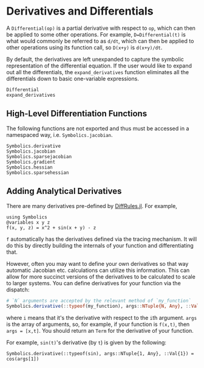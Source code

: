 # Derivatives and Differentials

A `Differential(op)` is a partial derivative with respect to `op`,
which can then be applied to some other operations. For example, `D=Differential(t)`
is what would commonly be referred to as `d/dt`, which can then be applied to
other operations using its function call, so `D(x+y)` is `d(x+y)/dt`.

By default, the derivatives are left unexpanded to capture the symbolic
representation of the differential equation. If the user would like to expand
out all the differentials, the `expand_derivatives` function eliminates all
the differentials down to basic one-variable expressions.

```@docs
Differential
expand_derivatives
```

## High-Level Differentiation Functions

The following functions are not exported and thus must be accessed in a namespaced
way, i.e. `Symbolics.jacobian`.

```@docs
Symbolics.derivative
Symbolics.jacobian
Symbolics.sparsejacobian
Symbolics.gradient
Symbolics.hessian
Symbolics.sparsehessian
```

## Adding Analytical Derivatives

There are many derivatives pre-defined by
[DiffRules.jl](https://github.com/JuliaDiff/DiffRules.jl).
For example,

```@example derivatives
using Symbolics
@variables x y z
f(x, y, z) = x^2 + sin(x + y) - z
```

`f` automatically has the derivatives defined via the tracing mechanism. It will do
this by directly building the internals of your function and
differentiating that.

However, often you may want to define your own derivatives so that way
automatic Jacobian etc. calculations can utilize this information. This can
allow for more succinct versions of the derivatives to be calculated
to scale to larger systems. You can define derivatives for your
function via the dispatch:

```julia
# `N` arguments are accepted by the relevant method of `my_function`
Symbolics.derivative(::typeof(my_function), args::NTuple{N, Any}, ::Val{i})
```

where `i` means that it's the derivative with respect to the `i`th argument. `args` is the
array of arguments, so, for example, if your function is `f(x,t)`, then `args = [x,t]`.
You should return an `Term` for the derivative of your function.

For example, `sin(t)`'s derivative (by `t`) is given by the following:

```@example derivatives
Symbolics.derivative(::typeof(sin), args::NTuple{1, Any}, ::Val{1}) = cos(args[1])
```
